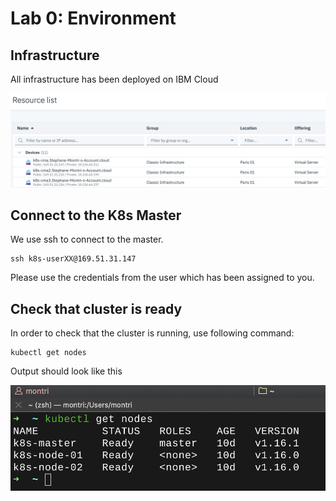 # Lab 0: Environment

## Infrastructure

All infrastructure has been deployed on IBM Cloud

![List of VSIs](images/VSIs.png)

## Connect to the K8s Master

We use ssh to connect to the master.

```console
ssh k8s-userXX@169.51.31.147
```

Please use the credentials from the user which has been assigned to you.

## Check that cluster is ready

In order to check that the cluster is running, use following command:

```shell
kubectl get nodes
```

Output should look like this

![Get Nodes](images/kube_get_nodes.png)